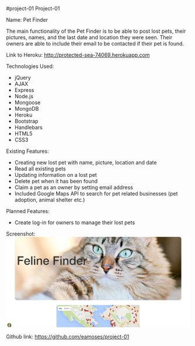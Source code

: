 #project-01
Project-01

Name: Pet Finder

The main functionality of the Pet Finder is to be able to post lost pets, their pictures, names, and the last date and location they were seen.  Their owners are able to include their email to be contacted if their pet is found.

Link to Heroku: http://protected-sea-74069.herokuapp.com

Technologies Used:
* jQuery
* AJAX
* Express
* Node.js
* Mongoose
* MongoDB
* Heroku
* Bootstrap
* Handlebars
* HTML5
* CSS3

Existing Features:
* Creating new lost pet with name, picture, location and date
* Read all existing pets
* Updating information on a lost pet
* Delete pet when it has been found
* Claim a pet as an owner by setting email address
* Included Google Maps API to search for pet related businesses (pet adoption, animal shelter etc.)

Planned Features:
* Create log-in for owners to manage their lost pets

Screenshot:
![Alt text](public/images/readmeScreenShot.png?raw=true "PetFinder")

Github link: https://github.com/eamoses/project-01
